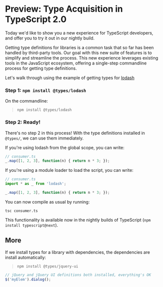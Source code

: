# Preview: Type Acquisition in TypeScript 2.0

Today we'd like to show you a new experience for TypeScript developers,
  and offer you to try it out in our nightly build.

Getting type definitions for libraries is a common task that so far has been handled by third-party tools.
Our goal with this new suite of features is to simplify and streamline the process.
This new experience leverages existing tools in the JavaScript ecosystem,
  offering a single-step commandline process for getting type definitions.

Let's walk through using the example of getting types for [lodash](https://lodash.com/)

### Step 1: `npm install @types/lodash`

On the commandline:

> `npm install @types/lodash`

### Step 2: Ready!

There's no step 2 in this process!
With the type definitions installed in `@types/`, we can use them immediately.

If you're using lodash from the global scope, you can write:
```ts
// consumer.ts
_.map([1, 2, 3], function(n) { return n * 3; });
```

If you're using a module loader to load the script, you can write:
```ts
// consumer.ts
import * as _ from 'lodash';

_.map([1, 2, 3], function(n) { return n * 3; });
```

You can now compile as usual by running:
```
tsc consumer.ts
```

This functionality is available now in the nightly builds of TypeScript (`npm install typescript@next`).

## More

If we install types for a library with dependencies, the dependencies are install automatically:

> `npm install @types/jquery-ui`

```ts
// jQuery and jQuery UI definitions both installed, everything's OK
$('myElem').dialog();
```

